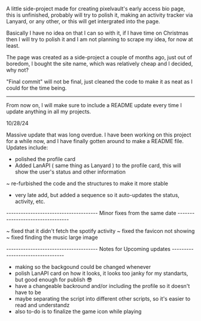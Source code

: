 A little side-project made for creating pixelvault's early access bio page, this is unfinished, probably will try to polish it, making an activity tracker via Lanyard, or any other, or this will get intergrated into the page.

Basically I have no idea on that I can so with it, if I have time on Christmas then I will try to polish it and I am not planning to scrape my idea, for now at least.


The page was created as a side-project a couple of months ago, just out of boredom, I bought the site name, which was relatively cheap and I decided, why not?

"Final commit" will not be final, just cleaned the code to make it as neat as I could for the time being.

------------------------------------------------------------------------------------------------------------------------------------------------------------------------------

 From now on, I will make sure to include a README update every time I update anything in all my projects.

10/28/24

Massive update that was long overdue. I have been working on this project for a while now, and I have finally gotten around to make a README file. Updates include:

+ polished the profile card
+ Added LanAPI ( same thing as Lanyard )  to the profile card, this will show the user's status and other information

~ re-furbished the code and the structures to make it more stable

+ very late add, but added a sequence so it auto-updates the status, activity, etc.

-------------------------------------- Minor fixes from the same date ---------------------------------

~ fixed that it didn't fetch the spotify activity
~ fixed the favicon not showing
~ fixed finding the music large image

-------------------------------------- Notes for Upcoming updates ---------------------------------

- making so the backgound could be changed whenever
- polish LanAPI card on how it looks, it looks too janky for my standarts, but good enough for publish 😎
- have a changeable backround  and/or including the profile so it doesn't have to be 
- maybe separating the script into different other scripts, so it's easier to read and understandz
- also to-do is to finalize the game icon while playing
